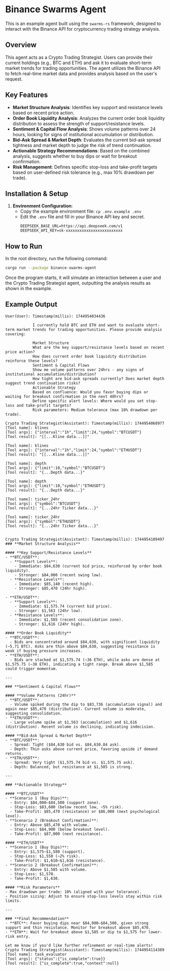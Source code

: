 # Binance Swarms Agent

This is an example agent built using the `swarms-rs` framework, designed to interact with the Binance API for cryptocurrency trading strategy analysis.

## Overview

This agent acts as a Crypto Trading Strategist. Users can provide their current holdings (e.g., BTC and ETH) and ask it to evaluate short-term market trends for trading opportunities. The agent utilizes the Binance API to fetch real-time market data and provides analysis based on the user's request.

## Key Features

- **Market Structure Analysis**: Identifies key support and resistance levels based on recent price action.
- **Order Book Liquidity Analysis**: Analyzes the current order book liquidity distribution to assess the strength of support/resistance levels.
- **Sentiment & Capital Flow Analysis**: Shows volume patterns over 24 hours, looking for signs of institutional accumulation or distribution.
- **Bid-Ask Spread & Market Depth**: Evaluates the current bid-ask spread tightness and market depth to judge the risk of trend continuation.
- **Actionable Strategy Recommendations**: Based on the combined analysis, suggests whether to buy dips or wait for breakout confirmation.
- **Risk Management**: Defines specific stop-loss and take-profit targets based on user-defined risk tolerance (e.g., max 10% drawdown per trade).

## Installation & Setup

1.  **Environment Configuration**:
    - Copy the example environment file: `cp .env.example .env`
    - Edit the `.env` file and fill in your Binance API key and secret.
      ```dotenv
      DEEPSEEK_BASE_URL=https://api.deepseek.com/v1
      DEEPSEEK_API_KEY=sk-xxxxxxxxxxxxxxxxxxxxxxxxx
      ```

## How to Run

In the root directory, run the following command:

```bash
cargo run --package binance-swarms-agent
```

Once the program starts, it will simulate an interaction between a user and the Crypto Trading Strategist agent, outputting the analysis results as shown in the example.

## Example Output

```text
User(User): Timestamp(millis): 1744954034436 

            I currently hold BTC and ETH and want to evaluate short-term market trends for trading opportunities. Please provide analysis covering:

            Market Structure
            What are the key support/resistance levels based on recent price action?
            How does current order book liquidity distribution reinforce these levels?
            Sentiment & Capital Flows
            Show me volume patterns over 24hrs - any signs of institutional accumulation/distribution?
            How tight are bid-ask spreads currently? Does market depth suggest trend continuation risks?
            Actionable Strategy
            Based on confluence: Would you favor buying dips or waiting for breakout confirmation in the next 48hrs?
            Define specific alert levels: Where would you set stop-loss and take-profit targets?
            Risk parameters: Medium tolerance (max 10% drawdown per trade).
        
Crypto Trading Strategist(Assistant): Timestamp(millis): 1744954068977 
[Tool name]: klines
[Tool args]: {"interval":"1h","limit":24,"symbol":"BTCUSDT"}
[Tool result]: "[[...Kline data...]]"

[Tool name]: klines
[Tool args]: {"interval":"1h","limit":24,"symbol":"ETHUSDT"}
[Tool result]: "[[...Kline data...]]"

[Tool name]: depth
[Tool args]: {"limit":10,"symbol":"BTCUSDT"}
[Tool result]: "{...Depth data...}"

[Tool name]: depth
[Tool args]: {"limit":10,"symbol":"ETHUSDT"}
[Tool result]: "{...Depth data...}"

[Tool name]: ticker_24hr
[Tool args]: {"symbol":"BTCUSDT"}
[Tool result]: "{...24hr Ticker data...}"

[Tool name]: ticker_24hr
[Tool args]: {"symbol":"ETHUSDT"}
[Tool result]: "{...24hr Ticker data...}"


Crypto Trading Strategist(Assistant): Timestamp(millis): 1744954109497 
### **Market Structure Analysis**

#### **Key Support/Resistance Levels**
- **BTC/USDT**:
  - **Support Levels**: 
    - Immediate: $84,630 (current bid price, reinforced by order book liquidity).
    - Stronger: $84,000 (recent swing low).
  - **Resistance Levels**: 
    - Immediate: $85,140 (recent high).
    - Stronger: $85,470 (24hr high).
  
- **ETH/USDT**:
  - **Support Levels**: 
    - Immediate: $1,575.74 (current bid price).
    - Stronger: $1,563 (24hr low).
  - **Resistance Levels**: 
    - Immediate: $1,585 (recent consolidation zone).
    - Stronger: $1,616 (24hr high).

#### **Order Book Liquidity**
- **BTC/USDT**:
  - Bids are concentrated around $84,630, with significant liquidity (~5.71 BTC). Asks are thin above $84,630, suggesting resistance is weak if buying pressure increases.
- **ETH/USDT**:
  - Bids are stacked at $1,575.74 (~36 ETH), while asks are dense at $1,575.75 (~38 ETH), indicating a tight range. Break above $1,585 could trigger momentum.

---

### **Sentiment & Capital Flows**

#### **Volume Patterns (24hr)**
- **BTC/USDT**:
  - Volume spiked during the dip to $83,736 (accumulation signal) and again near $85,470 (distribution). Current volume is moderate, suggesting consolidation.
- **ETH/USDT**:
  - Large volume spike at $1,563 (accumulation) and $1,616 (distribution). Recent volume is declining, indicating indecision.

#### **Bid-Ask Spread & Market Depth**
- **BTC/USDT**: 
  - Spread: Tight ($84,630 bid vs. $84,630.84 ask).
  - Depth: Thin asks above current price, favoring upside if demand returns.
- **ETH/USDT**: 
  - Spread: Very tight ($1,575.74 bid vs. $1,575.75 ask).
  - Depth: Balanced, but resistance at $1,585 is strong.

---

### **Actionable Strategy**

#### **BTC/USDT**
- **Scenario 1 (Buy Dips)**:
  - Entry: $84,000–$84,500 (support zone).
  - Stop-Loss: $83,600 (below recent low, ~5% risk).
  - Take-Profit: $85,470 (resistance) or $86,000 (next psychological level).
- **Scenario 2 (Breakout Confirmation)**:
  - Entry: Above $85,470 with volume.
  - Stop-Loss: $84,900 (below breakout level).
  - Take-Profit: $87,000 (next resistance).

#### **ETH/USDT**
- **Scenario 1 (Buy Dips)**:
  - Entry: $1,575–$1,580 (support).
  - Stop-Loss: $1,550 (~2% risk).
  - Take-Profit: $1,610–$1,616 (resistance).
- **Scenario 2 (Breakout Confirmation)**:
  - Entry: Above $1,585 with volume.
  - Stop-Loss: $1,570.
  - Take-Profit: $1,630.

#### **Risk Parameters**
- Max drawdown per trade: 10% (aligned with your tolerance).
- Position sizing: Adjust to ensure stop-loss levels stay within risk limits.

---

### **Final Recommendation**
- **BTC**: Favor buying dips near $84,000–$84,500, given strong support and thin resistance. Monitor for breakout above $85,470.
- **ETH**: Wait for breakout above $1,585 or dip to $1,575 for lower-risk entry.

Let me know if you'd like further refinement or real-time alerts!
Crypto Trading Strategist(Assistant): Timestamp(millis): 1744954114389 
[Tool name]: task_evaluator
[Tool args]: {"status":{"is_complete":true}}
[Tool result]: {"is_complete":true,"context":null}
```